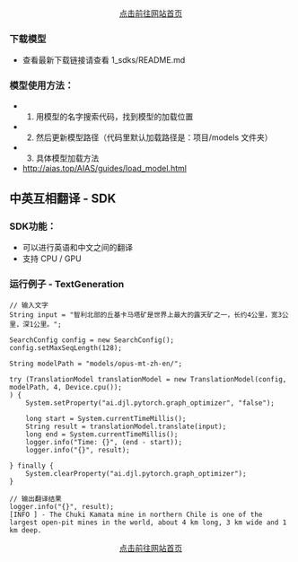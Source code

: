 <div align="center">
	<a href="http://aias.top/">点击前往网站首页</a>
</div>  

### 下载模型
- 查看最新下载链接请查看 1_sdks/README.md

### 模型使用方法：
- 1. 用模型的名字搜索代码，找到模型的加载位置
- 2. 然后更新模型路径（代码里默认加载路径是：项目/models 文件夹）
- 3. 具体模型加载方法
- http://aias.top/AIAS/guides/load_model.html


## 中英互相翻译 - SDK

### SDK功能：
- 可以进行英语和中文之间的翻译
- 支持 CPU / GPU


### 运行例子 - TextGeneration
```text
// 输入文字
String input = "智利北部的丘基卡马塔矿是世界上最大的露天矿之一，长约4公里，宽3公里，深1公里。";

SearchConfig config = new SearchConfig();
config.setMaxSeqLength(128);

String modelPath = "models/opus-mt-zh-en/";

try (TranslationModel translationModel = new TranslationModel(config, modelPath, 4, Device.cpu());
) {
    System.setProperty("ai.djl.pytorch.graph_optimizer", "false");

    long start = System.currentTimeMillis();
    String result = translationModel.translate(input);
    long end = System.currentTimeMillis();
    logger.info("Time: {}", (end - start));
    logger.info("{}", result);

} finally {
    System.clearProperty("ai.djl.pytorch.graph_optimizer");
}

// 输出翻译结果
logger.info("{}", result);
[INFO ] - The Chuki Kamata mine in northern Chile is one of the largest open-pit mines in the world, about 4 km long, 3 km wide and 1 km deep.

```






<div align="center">
	<a href="http://aias.top/">点击前往网站首页</a>
</div>  